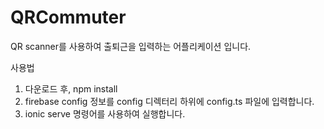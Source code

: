 # QRCommuter

QR scanner를 사용하여 출퇴근을 입력하는 어플리케이션 입니다.

사용법
1. 다운로드 후, npm install
2. firebase config 정보를 config 디렉터리 하위에 config.ts 파일에 입력합니다.
3. ionic serve 명령어를 사용하여 실행합니다.

